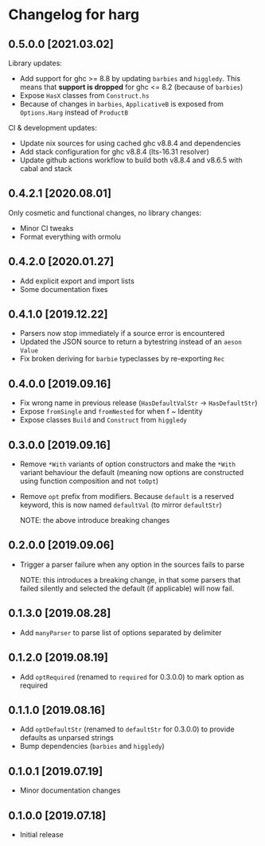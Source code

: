 # Changelog for harg

## 0.5.0.0 [2021.03.02]

Library updates:

- Add support for ghc >= 8.8 by updating `barbies` and `higgledy`. This means
  that **support is dropped** for ghc <= 8.2 (because of `barbies`)
- Expose `HasX` classes from `Construct.hs`
- Because of changes in `barbies`, `ApplicativeB` is exposed from `Options.Harg`
  instead of `ProductB`

CI & development updates:

- Update nix sources for using cached ghc v8.8.4 and dependencies
- Add stack configuration for ghc v8.8.4 (lts-16.31 resolver)
- Update github actions workflow to build both v8.8.4 and v8.6.5 with cabal and
  stack

## 0.4.2.1 [2020.08.01]

Only cosmetic and functional changes, no library changes:

- Minor CI tweaks
- Format everything with ormolu

## 0.4.2.0 [2020.01.27]

- Add explicit export and import lists
- Some documentation fixes

## 0.4.1.0 [2019.12.22]

- Parsers now stop immediately if a source error is encountered
- Updated the JSON source to return a bytestring instead of an `aeson` `Value`
- Fix broken deriving for `barbie` typeclasses by re-exporting `Rec`

## 0.4.0.0 [2019.09.16]

- Fix wrong name in previous release (`HasDefaultValStr` -> `HasDefaultStr`)
- Expose `fromSingle` and `fromNested` for when f ~ Identity
- Expose classes `Build` and `Construct` from `higgledy`

## 0.3.0.0 [2019.09.16]

- Remove `*With` variants of option constructors and make the `*With` variant
  behaviour the default (meaning now options are constructed using function
  composition and not `toOpt`)
- Remove `opt` prefix from modifiers. Because `default` is a reserved keyword,
  this is now named `defaultVal` (to mirror `defaultStr`)

  NOTE: the above introduce breaking changes

## 0.2.0.0 [2019.09.06]

- Trigger a parser failure when any option in the sources fails to parse

  NOTE: this introduces a breaking change, in that some parsers that failed
        silently and selected the default (if applicable) will now fail.

## 0.1.3.0 [2019.08.28]

- Add `manyParser` to parse list of options separated by delimiter

## 0.1.2.0 [2019.08.19]

- Add `optRequired` (renamed to `required` for 0.3.0.0) to mark option as
  required

## 0.1.1.0 [2019.08.16]

- Add `optDefaultStr` (renamed to `defaultStr` for 0.3.0.0) to provide defaults
  as unparsed strings
- Bump dependencies (`barbies` and `higgledy`)

## 0.1.0.1 [2019.07.19]

- Minor documentation changes

## 0.1.0.0 [2019.07.18]

- Initial release
